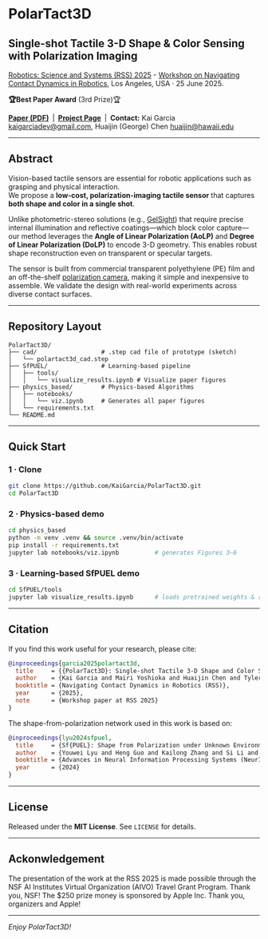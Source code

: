 # PolarTact3D

## Single-shot Tactile 3-D Shape & Color Sensing with Polarization Imaging

[Robotics: Science and Systems (RSS) 2025](https://roboticsconference.org/) - [Workshop on Navigating Contact Dynamics in Robotics](https://sites.google.com/colorado.edu/ws-contact-dynamics/home), 
Los Angeles, USA · 25 June 2025.

**🏆Best Paper Award** (3rd Prize)🏆

[**Paper (PDF)**](https://polartact3d.github.io/static/pdfs/PolarTact3D_RSSW2025.pdf) | [**Project Page**](https://polartact3d.github.io) | **Contact:** Kai Garcia <kaigarciadev@gmail.com>, Huaijin (George) Chen <huaijin@hawaii.edu>

---

## Abstract

Vision-based tactile sensors are essential for robotic applications such as grasping and physical interaction.  
We propose a **low-cost, polarization-imaging tactile sensor** that captures **both shape and color in a single shot**.  

Unlike photometric-stereo solutions (e.g., [GelSight](http://gelsight.com/)) that require precise internal illumination and reflective coatings—which block color capture—our method leverages the **Angle of Linear Polarization (AoLP)** and **Degree of Linear Polarization (DoLP)** to encode 3-D geometry. This enables robust shape reconstruction even on transparent or specular targets. 

The sensor is built from commercial transparent polyethylene (PE) film and an off-the-shelf [polarization camera](https://thinklucid.com/product/phoenix-5-mp-imx264/), making it simple and inexpensive to assemble. We validate the design with real-world experiments across diverse contact surfaces.

---

## Repository Layout

```text
PolarTact3D/
├── cad/                  # .step cad file of prototype (sketch)
│   └── polartact3d_cad.step 
├── SfPUEL/               # Learning-based pipeline
│   ├── tools/       
│   │   └── visualize_results.ipynb # Visualize paper figures
├── physics_based/        # Physics-based Algorithms
│   ├── notebooks/
│   │   └── viz.ipynb     # Generates all paper figures
│   └── requirements.txt
└── README.md
```

---

## Quick Start

### 1 · Clone

```bash
git clone https://github.com/KaiGarcia/PolarTact3D.git
cd PolarTact3D
```

### 2 · Physics-based demo

```bash
cd physics_based
python -m venv .venv && source .venv/bin/activate
pip install -r requirements.txt
jupyter lab notebooks/viz.ipynb          # generates Figures 3–6
```

### 3 · Learning-based SfPUEL demo

```bash
cd SfPUEL/tools
jupyter lab visualize_results.ipynb      # loads pretrained weights & runs on samples
```

---

## Citation
If you find this work useful for your research, please cite:
```bibtex
@inproceedings{garcia2025polartact3d,
  title     = {{PolarTact3D}: Single-shot Tactile 3-D Shape and Color Sensing with Polarization Imaging},
  author    = {Kai Garcia and Mairi Yoshioka and Huaijin Chen and Tyler Ray and Tianlu Wang and Frances Zhu},
  booktitle = {Navigating Contact Dynamics in Robotics (RSS)},
  year      = {2025},
  note      = {Workshop paper at RSS 2025}
}
```
The shape-from-polarization network used in this work is based on:
```bibtex
@inproceedings{lyu2024sfpuel,
  title     = {Sf{PUEL}: Shape from Polarization under Unknown Environment Light},
  author    = {Youwei Lyu and Heng Guo and Kailong Zhang and Si Li and Boxin Shi},
  booktitle = {Advances in Neural Information Processing Systems (NeurIPS)},
  year      = {2024}
}
```

---

## License

Released under the **MIT License**. See `LICENSE` for details.

---

## Ackonwledgement

The presentation of the work at the RSS 2025 is made possible through the NSF AI Institutes Virtual Organization (AIVO) Travel Grant Program. Thank you, NSF! The $250 prize money is sponsored by Apple Inc. Thank you, organizers and Apple!

---

*Enjoy PolarTact3D!*
